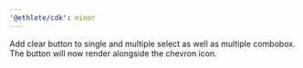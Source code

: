 ```yaml
---
'@ethlete/cdk': minor
---
```


Add clear button to single and multiple select as well as multiple combobox. The button will now render alongside the chevron icon.
